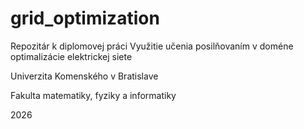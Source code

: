 # grid_optimization
Repozitár k diplomovej práci Využitie učenia posilňovaním v doméne optimalizácie elektrickej siete

Univerzita Komenského v Bratislave

Fakulta matematiky, fyziky a informatiky

2026
